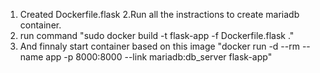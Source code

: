 1. Created Dockerfile.flask
2.Run all the instractions to create mariadb container.
3. run command "sudo docker build -t flask-app -f Dockerfile.flask ."
4. And finnaly start container based on this image "docker run -d --rm --name app -p 8000:8000 --link mariadb:db_server flask-app"